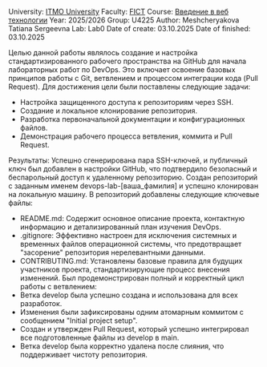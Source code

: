 University: [ITMO University](https://itmo.ru/ru/)
Faculty: [FICT](https://fict.itmo.ru)
Course: [Введение в веб технологии](https://itmo-ict-faculty.github.io/introduction-in-web-tech/)
Year: 2025/2026
Group: U4225
Author: Meshcheryakova Tatiana Sergeevna
Lab: Lab0
Date of create: 03.10.2025
Date of finished: 03.10.2025

Целью данной работы являлось создание и настройка стандартизированного рабочего пространства на GitHub для начала лабораторных работ по DevOps. Это включает освоение базовых принципов работы с Git, ветвлением и процессом интеграции кода (Pull Request).
Для достижения цели были поставлены следующие задачи:
 * Настройка защищенного доступа к репозиториям через SSH.
 * Создание и локальное клонирование репозитория.
 * Разработка первоначальной документации и конфигурационных файлов.
 * Демонстрация рабочего процесса ветвления, коммита и Pull Request.

Результаты:
Успешно сгенерирована пара SSH-ключей, и публичный ключ был добавлен в настройки GitHub, что подтвердило безопасный и беспарольный доступ к удаленному репозиторию.
Создан репозиторий с заданным именем devops-lab-[ваша_фамилия] и успешно клонирован на локальную машину.
В репозиторий добавлены следующие ключевые файлы:
 * README.md: Содержит основное описание проекта, контактную информацию и детализированный план изучения DevOps.
 * .gitignore: Эффективно настроен для исключения системных и временных файлов операционной системы, что предотвращает "засорение" репозитория нерелевантными данными.
 * CONTRIBUTING.md: Установлены базовые правила для будущих участников проекта, стандартизирующие процесс внесения изменений.
  Был продемонстрирован полный и корректный цикл работы с ветвлением:
 * Ветка develop была успешно создана и использована для всех разработок.
 * Изменения были зафиксированы одним атомарным коммитом с сообщением "Initial project setup".
 * Создан и утвержден Pull Request, который успешно интегрировал все подготовленные файлы из develop в main.
 * Ветка develop была корректно удалена после слияния, что поддерживает чистоту репозитория.
   
